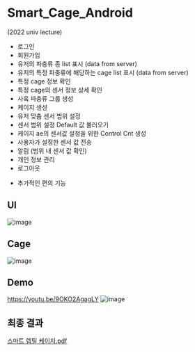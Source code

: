 # Smart_Cage_Android
(2022 univ lecture)

- 로그인
- 회원가입
- 유저의 파충류 종 list 표시 (data from server)
- 유저의 특정 파충류에 해당하는 cage list 표시 (data from server)
- 특정 cage 정보 확인
- 특정 cage의 센서 정보 상세 확인
- 사육 파충류 그룹 생성
- 케이지 생성
- 유저 맞춤 센서 범위 설정
- 센서 범위 설정 Default 값 불러오기
- 케이지 ae의 센서값 설정을 위한 Control Cnt 생성
- 사용자가 설정한 센서 값 전송
- 알림 (범위 내 센서 값 확인)
- 개인 정보 관리
- 로그아웃

+ 추가적인 편의 기능

## UI
![image](https://github.com/wjdgus06/Smart_Cage_Android/assets/63927229/e60cd636-c3be-46e2-a98f-952cbd97217d)

## Cage
![image](https://github.com/wjdgus06/Smart_Cage_Android/assets/63927229/333bd9e3-9742-48ce-93a4-1194a97eb9c0)

## Demo
https://youtu.be/9OKO2AgagLY
![image](https://github.com/wjdgus06/Smart_Cage_Android/assets/63927229/bccc0b40-b26c-4138-9d48-55a2677a15bb)


## 최종 결과
[스마트 렙틸 케이지.pdf](https://github.com/user-attachments/files/15612703/default.pdf)
